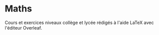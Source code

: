 # Maths
Cours et exercices niveaux collège et lycée rédigés à l'aide LaTeX avec l'éditeur Overleaf. 
